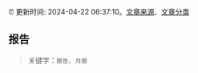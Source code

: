 :alarm_clock: 更新时间: 2024-04-22 06:37:10。[文章来源](/README.md)、[文章分类](/TAGS.md)

## 报告


> 关键字：`报告`、`月报`



